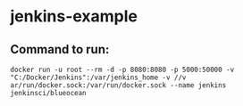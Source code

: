 # jenkins-example

## Command to run:
```
docker run -u root --rm -d -p 8080:8080 -p 5000:50000 -v "C:/Docker/Jenkins":/var/jenkins_home -v //v ar/run/docker.sock:/var/run/docker.sock --name jenkins jenkinsci/blueocean
```
